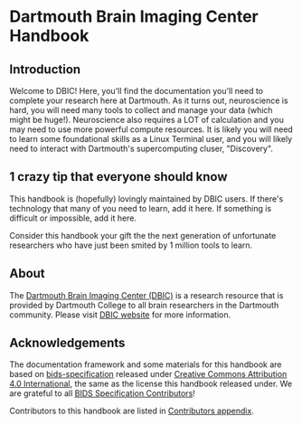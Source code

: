 # Dartmouth Brain Imaging Center Handbook

## Introduction

Welcome to DBIC! Here, you'll find the documentation you'll need to complete your research here at Dartmouth.
As it turns out, neuroscience is hard, you will need many tools to collect and manage your data (which might be huge!). 
Neuroscience also requires a LOT of calculation and you may need to use more powerful compute resources.
It is likely you will need to learn some foundational skills as a Linux Terminal user, and you will likely need to interact with Dartmouth's supercomputing cluser, "Discovery". 

## 1 crazy tip that everyone should know

This handbook is (hopefully) lovingly maintained by DBIC users.
If there's technology that many of you need to learn, add it here. 
If something is difficult or impossible, add it here.

Consider this handbook your gift the the next generation of unfortunate researchers who have just been smited by 1 million tools to learn.

## About

The [Dartmouth Brain Imaging Center (DBIC)](https://dartmouth.edu/dbic) is a research resource that is provided by Dartmouth College to all brain researchers in the Dartmouth community.  Please visit [DBIC website](https://www.dartmouth.edu/dbic/) for more information.


## Acknowledgements

The documentation framework and some materials for this handbook are based on [bids-specification](https://github.com/bids-standard/bids-specification/) released under [Creative Commons Attribution 4.0 International](https://github.com/bids-standard/bids-specification/blob/master/LICENSE), the same as the license this handbook released under.
We are grateful to all [BIDS Specification Contributors](https://github.com/bids-standard/bids-specification/blob/master/src/99-appendices/01-contributors.md)!

Contributors to this handbook are listed in [Contributors appendix](99-appendices/01-contributors.md). 
